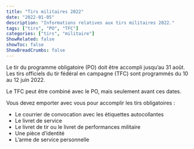 ```yaml
---
title: "Tirs militaires 2022"
date: "2022-01-05"
description: "Informations relatives aux tirs militaires 2022."
tags: ["tirs", "PO", "TFC"]
categories: ["tirs", "militaire"]
ShowRelated: false
showToc: false
ShowBreadCrumbs: false
---
```


Le tir du programme obligatoire (PO) doit être accompli jusqu’au 31 août.
Les tirs officiels du tir fédéral en campagne (TFC) sont programmés du 10 au 12 juin 2022.

<!--more-->

Le TFC peut être combiné avec le PO, mais seulement avant ces dates.

Vous devez emporter avec vous pour accomplir les tirs obligatoires :

- Le courrier de convocation avec les étiquettes autocollantes
- Le livret de service
- Le livret de tir ou le livret de performances militaire
- Une pièce d’identité
- L’arme de service personnelle

